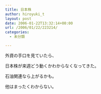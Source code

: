 ```yaml
---
title: 日本株
author: hiroyuki_t
layout: post
date: 2006-01-22T13:32:14+00:00
url: /2006/01/22/223214/
categories:
  - 未分類

---
```

<div class="section">
  <p>
    外資の手口を見ていたら、
  </p>
  
  <p>
    日本株が来週どう動くかわからなくなってきた。
  </p>
  
  <p>
    石油関連なら上がるかも。
  </p>
  
  <p>
    他はまったくわからない。
  </p>
</div>